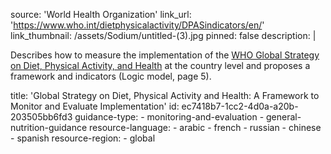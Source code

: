 source: 'World Health Organization'
link_url: 'https://www.who.int/dietphysicalactivity/DPASindicators/en/'
link_thumbnail: /assets/Sodium/untitled-(3).jpg
pinned: false
description: |
  <p>Describes how to measure the implementation of the <a href="https://www.who.int/ncds/prevention/global-strategy-diet-physical-activity-2004-goals/en/">WHO Global Strategy on Diet, Physical Activity, and Health</a> at the country level and proposes a framework and indicators (Logic model, page 5).
  </p>
title: 'Global Strategy on Diet, Physical Activity and Health: A Framework to Monitor and Evaluate Implementation'
id: ec7418b7-1cc2-4d0a-a20b-203505bb6fd3
guidance-type:
  - monitoring-and-evaluation
  - general-nutrition-guidance
resource-language:
  - arabic
  - french
  - russian
  - chinese
  - spanish
resource-region:
  - global
